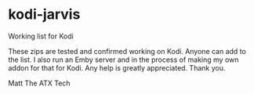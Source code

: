 # kodi-jarvis
Working list for Kodi

These zips are tested and confirmed working on Kodi. Anyone can add to the list. I also run an Emby server and in the process of making my own addon for that for Kodi. Any help is greatly appreciated. Thank you. 

Matt 
The ATX Tech
